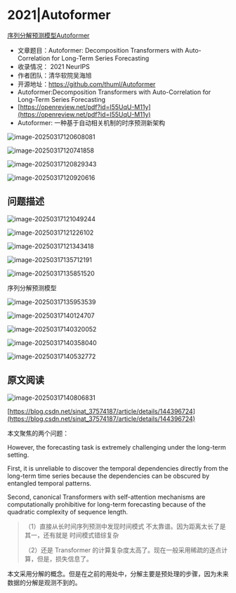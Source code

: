 # 2021|Autoformer

[序列分解预测模型Autoformer](https://www.bilibili.com/video/BV1KZ6ZYDEfK?spm_id_from=333.788.player.switch&vd_source=ddd7d236ab3e9b123c4086c415f4939e) 

- 文章题目：Autoformer: Decomposition Transformers with Auto-Correlation for Long-Term Series Forecasting
-  收录情况： 2021 NeurIPS 
- 作者团队：清华软院吴海旭 
- 开源地址：https://github.com/thuml/Autoformer
- Autoformer:Decomposition Transformers with Auto-Correlation for Long-Term Series Forecasting
- [https://openreview.net/pdf?id=I55UqU-M11y](https://openreview.net/pdf?id=I55UqU-M11y)
- Autoformer: 一种基于自动相关机制的时序预测新架构

![image-20250317120608081](images/image-20250317120608081.png)

![image-20250317120741858](images/image-20250317120741858.png)

![image-20250317120829343](images/image-20250317120829343.png)

![image-20250317120920616](images/image-20250317120920616.png)

## 问题描述

![image-20250317121049244](images/image-20250317121049244.png)

![image-20250317121226102](images/image-20250317121226102.png)



![image-20250317121343418](images/image-20250317121343418.png)

![image-20250317135712191](images/image-20250317135712191.png)

![image-20250317135851520](images/image-20250317135851520.png)

序列分解预测模型

![image-20250317135953539](images/image-20250317135953539.png)

![image-20250317140124707](images/image-20250317140124707.png)

![image-20250317140320052](images/image-20250317140320052.png) 

![image-20250317140358040](images/image-20250317140358040.png)

![image-20250317140532772](images/image-20250317140532772.png)

## 原文阅读

![image-20250317140806831](images/image-20250317140806831.png)

[https://blog.csdn.net/sinat_37574187/article/details/144396724](https://blog.csdn.net/sinat_37574187/article/details/144396724)

本文聚焦的两个问题：

However, the forecasting task is extremely challenging under the long-term setting. 

First, it is unreliable to discover the temporal dependencies directly from the long-term time series because the dependencies can be obscured by entangled temporal patterns. 

Second, canonical Transformers with self-attention mechanisms are computationally prohibitive for long-term forecasting because of the quadratic complexity of sequence length.

> （1）直接从长时间序列预测中发现时间模式 不太靠谱。因为距离太长了是其一，还有就是 时间模式错综复杂
>
> （2）还是 Transformer 的计算复杂度太高了。现在一般采用稀疏的逐点计算，但是，损失信息了。

本文采用分解的概念。但是在之前的用处中，分解主要是预处理的步骤，因为未来数据的分解是观测不到的。